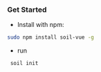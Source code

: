 ### Get Started
- Install with npm:

```bash
sudo npm install soil-vue -g
```

- run
```bash
 soil init
```